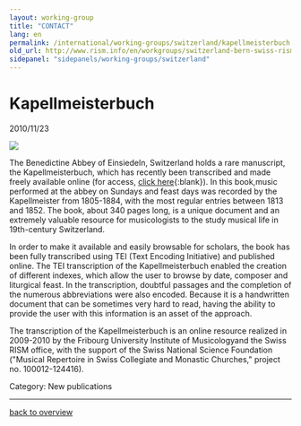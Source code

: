 ```yaml
---
layout: working-group
title: "CONTACT"
lang: en
permalink: /international/working-groups/switzerland/kapellmeisterbuch.html
old_url: http://www.rism.info/en/workgroups/switzerland-bern-swiss-rism-branch/home/newsdetail/article/190/kapellmeisterbuch.html
sidepanel: "sidepanels/working-groups/switzerland"
---
```


# Kapellmeisterbuch

 2010/11/23

[![](/uploads/_processed_/csm_kappelmeisterbuch_c6342016be.jpg)](/index.php?eID=tx_cms_showpic&file=3261&md5=cafb3c99a7e1aaf3a5fbf93036df58c359a563bd&parameters%5B0%5D=YTo0OntzOjU6IndpZHRoIjtzOjQ6IjgwMG0iO3M6NjoiaGVpZ2h0IjtzOjM6IjYw&parameters%5B1%5D=MCI7czo3OiJib2R5VGFnIjtzOjQyOiI8Ym9keSBiZ0NvbG9yPSIjZmZmZmZmIiBz&parameters%5B2%5D=dHlsZT0ibWFyZ2luOjA7Ij4iO3M6NDoid3JhcCI7czozNzoiPGEgaHJlZj0iamF2&parameters%5B3%5D=YXNjcmlwdDpjbG9zZSgpOyI%2BIHwgPC9hPiI7fQ%3D%3D)

The Benedictine Abbey of Einsiedeln, Switzerland holds a rare manuscript, the Kapellmeisterbuch, which has recently been transcribed and made freely available online (for access, [click here](http://d-lib.rism-ch.org/kapellmeisterbuch){:blank}). In this book,music performed at the abbey on Sundays and feast days was recorded by the Kapellmeister from 1805-1884, with the most regular entries between 1813 and 1852. The book, about 340 pages long, is a unique document and an extremely valuable resource for musicologists to the study musical life in 19th-century Switzerland.

In order to make it available and easily browsable for scholars, the book has been fully transcribed using TEI (Text Encoding Initiative) and published online. The TEI transcription of the Kapellmeisterbuch enabled the creation of different indexes, which allow the user to browse by date, composer and liturgical feast. In the transcription, doubtful passages and the completion of the numerous abbreviations were also encoded. Because it is a handwritten document that can be sometimes very hard to read, having the ability to provide the user with this information is an asset of the approach.

The transcription of the Kapellmeisterbuch is an online resource realized in 2009-2010 by the Fribourg University Institute of Musicologyand the Swiss RISM office, with the support of the Swiss National Science Foundation ("Musical Repertoire in Swiss Collegiate and Monastic Churches," project no. 100012-124416).

 Category: New publications   

* * *

[back to overview](/en/workgroups/switzerland-bern-swiss-rism-branch/home.html)
